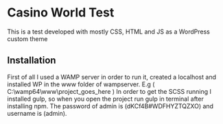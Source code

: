 
# Casino World Test
This is a test developed with mostly CSS, HTML and JS as a WordPress custom theme

## Installation
First of all I used a WAMP server in order to run it, created a localhost and installed WP in the www folder of wampserver. 
E.g ( C:\wamp64\www\project_goes_here )
In order to get the SCSS running I installed gulp, so when you open the project run gulp in terminal after installing npm.
The password of admin is (dKCf4B#WDFHYZTQZXO) and username is (admin).

